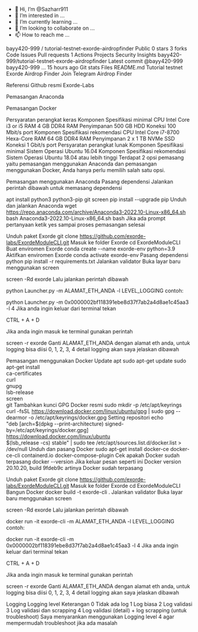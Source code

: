 - 👋 Hi, I’m @Sazharr911
- 👀 I’m interested in ...
- 🌱 I’m currently learning ...
- 💞️ I’m looking to collaborate on ...
- 📫 How to reach me ...

<!---
Sazharr911/Sazharr911 is a ✨ special ✨ repository because its `README.md` (this file) appears on your GitHub profile.
You can click the Preview link to take a look at your changes.
--->

bayy420-999
/
tutorial-testnet-exorde-airdropfinder
Public
 0 stars  3 forks
Code
Issues
Pull requests
1
Actions
Projects
Security
Insights
bayy420-999/tutorial-testnet-exorde-airdropfinder
Latest commit
@bayy420-999
bayy420-999
…
15 hours ago
Git stats
Files
README.md
Tutorial testnet Exorde Airdrop Finder
Join Telegram Airdrop Finder



Referensi
Github resmi Exorde-Labs

Pemasangan Anaconda

Pemasangan Docker

Persyaratan perangkat keras
Komponen	Spesifikasi minimal
CPU	Intel Core i3 or i5
RAM	4 GB DDR4 RAM
Penyimpanan	500 GB HDD
Koneksi	100 Mbit/s port
Komponen	Spesifikasi rekomendasi
CPU	Intel Core i7-8700 Hexa-Core
RAM	64 GB DDR4 RAM
Penyimpanan	2 x 1 TB NVMe SSD
Koneksi	1 Gbit/s port
Persyaratan perangkat lunak
Komponen	Spesifikasi minimal
Sistem Operasi	Ubuntu 16.04
Komponen	Spesifikasi rekomendasi
Sistem Operasi	Ubuntu 18.04 atau lebih tinggi
Terdapat 2 opsi pemasang yaitu pemasangan menggunakan Anaconda dan pemasangan menggunakan Docker, Anda hanya perlu memilih salah satu opsi.

Pemasangan menggunakan Anaconda
Pasang dependensi
Jalankan perintah dibawah untuk memasang dependensi

apt install python3 python3-pip git screen
pip install --upgrade pip
Unduh dan jalankan Anaconda
wget https://repo.anaconda.com/archive/Anaconda3-2022.10-Linux-x86_64.sh
bash Anaconda3-2022.10-Linux-x86_64.sh
bash
Jika ada prompt pertanyaan ketik yes sampai proses pemasangan selesai

Unduh paket Exorde
git clone https://github.com/exorde-labs/ExordeModuleCLI.git
Masuk ke folder Exorde
cd ExordeModuleCLI
Buat enviromen Exorde
conda create --name exorde-env python=3.9
Aktifkan enviromen Exorde
conda activate exorde-env
Pasang dependensi python
pip install -r requirements.txt
Jalankan validator
Buka layar baru menggunakan screen

screen -Rd exorde
Lalu jalankan perintah dibawah

python Launcher.py -m ALAMAT_ETH_ANDA -l LEVEL_LOGGING
contoh:

python Launcher.py -m 0x0000002bf118391ebe8d37f7ab2a4d8ae1c45aa3 -l 4
Jika anda ingin keluar dari terminal tekan

CTRL + A + D

Jika anda ingin masuk ke terminal gunakan perintah

screen -r exorde
Ganti ALAMAT_ETH_ANDA dengan alamat eth anda, untuk logging bisa diisi 0, 1, 2, 3, 4 detail logging akan saya jelaskan dibawah

Pemasangan menggunakan Docker
Update apt
sudo apt-get update
sudo apt-get install \
    ca-certificates \
    curl \
    gnupg \
    lsb-release \
    screen \
    git
Tambahkan kunci GPG Docker resmi
sudo mkdir -p /etc/apt/keyrings
curl -fsSL https://download.docker.com/linux/ubuntu/gpg | sudo gpg --dearmor -o /etc/apt/keyrings/docker.gpg
Setting repositori
echo \
  "deb [arch=$(dpkg --print-architecture) signed-by=/etc/apt/keyrings/docker.gpg] https://download.docker.com/linux/ubuntu \
  $(lsb_release -cs) stable" | sudo tee /etc/apt/sources.list.d/docker.list > /dev/null
Unduh dan pasang Docker
sudo apt-get install docker-ce docker-ce-cli containerd.io docker-compose-plugin
Cek apakah Docker sudah terpasang
docker --version
Jika keluar pesan seperti ini Docker version 20.10.20, build 9fdeb9c artinya Docker sudah terpasang

Unduh paket Exorde
git clone https://github.com/exorde-labs/ExordeModuleCLI.git
Masuk ke folder Exorde
cd ExordeModuleCLI
Bangun Docker
docker build -t exorde-cli . 
Jalankan validator
Buka layar baru menggunakan screen

screen -Rd exorde
Lalu jalankan perintah dibawah

docker run -it exorde-cli -m ALAMAT_ETH_ANDA -l LEVEL_LOGGING
contoh:

docker run -it exorde-cli -m 0x0000002bf118391ebe8d37f7ab2a4d8ae1c45aa3 -l 4
Jika anda ingin keluar dari terminal tekan

CTRL + A + D

Jika anda ingin masuk ke terminal gunakan perintah

screen -r exorde
Ganti ALAMAT_ETH_ANDA dengan alamat eth anda, untuk logging bisa diisi 0, 1, 2, 3, 4 detail logging akan saya jelaskan dibawah

Logging
Logging level	Keterangan
0	Tidak ada log
1	Log biasa
2	Log validasi
3	Log validasi dan scrapping
4	Log validasi (detail) + log scrapping (untuk troubleshoot)
Saya menyarankan menggunakan Logging level 4 agar mempermudah troubleshoot jika ada masalah
